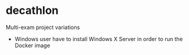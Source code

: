 # decathlon
Multi-exam project variations

- Windows user have to install Windows X Server in order to run the Docker image
